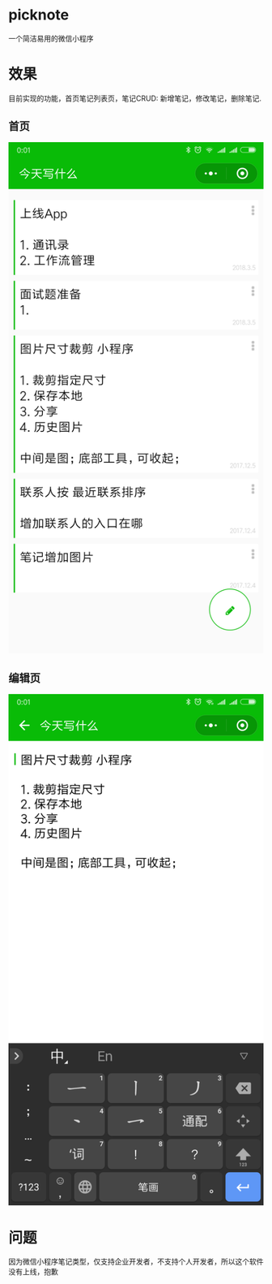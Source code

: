 # picknote

一个简洁易用的微信小程序

# 效果

目前实现的功能，首页笔记列表页，笔记CRUD: 新增笔记，修改笔记，删除笔记.

## 首页

![笔记列表](./list.png)

## 编辑页

![编辑](./editor.png)

# 问题

因为微信小程序笔记类型，仅支持企业开发者，不支持个人开发者，所以这个软件没有上线，抱歉
